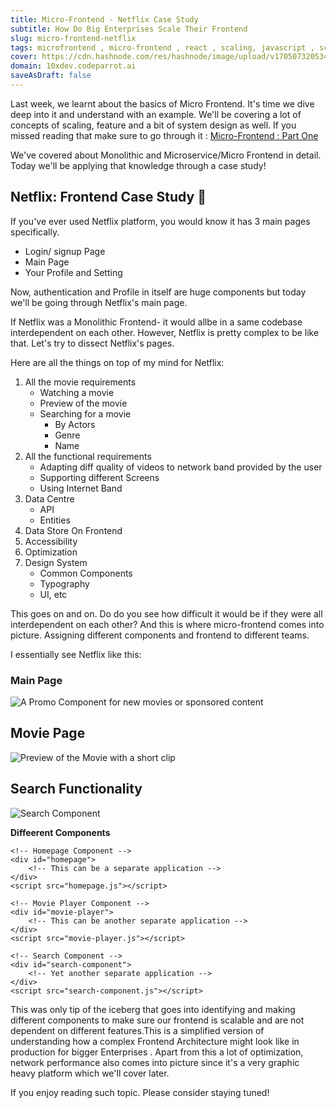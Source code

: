 ```yaml
---
title: Micro-Frontend - Netflix Case Study
subtitle: How Do Big Enterprises Scale Their Frontend
slug: micro-frontend-netflix
tags: microfrontend , micro-frontend , react , scaling, javascript , scale frontend
cover: https://cdn.hashnode.com/res/hashnode/image/upload/v1705073205349/MXf9TbuhW.webp?auto=format
domain: 10xdev.codeparrot.ai
saveAsDraft: false
---
```



Last week, we learnt about the basics of Micro Frontend. It's time we dive deep into it and understand with an example. We'll be covering a lot of concepts of scaling, feature and a bit of system design as well. If you missed reading that make sure to go through it : [Micro-Frontend : Part One](https://10xdev.codeparrot.ai/micro-frontend)

We've covered about Monolithic and Microservice/Micro Frontend in detail. Today we'll be applying that knowledge through a case study!


## Netflix: Frontend Case Study 📲

If you've ever used Netflix platform, you would know it has 3 main pages specifically.

- Login/ signup Page
- Main Page
- Your Profile and Setting

Now, authentication and Profile in itself are huge components but today we'll be going through Netflix's main page.

If Netflix was a Monolithic Frontend- it would allbe in a same codebase interdependent on each other. However, Netflix is pretty complex to be like that.
Let's try to dissect Netflix's pages.

Here are all the things on top of my mind for Netflix: 

1. All the movie requirements
   - Watching a movie
   - Preview of the movie
   - Searching for a movie
      - By Actors
      - Genre
      - Name
2. All the functional requirements
   - Adapting diff quality of videos to network band provided by the user
   - Supporting different Screens
   - Using Internet Band
3. Data Centre
   - API
   - Entities
4. Data Store On Frontend
5. Accessibility
6. Optimization
7. Design System
   - Common Components
   - Typography
   - UI, etc
  
This goes on and on. Do do you see how difficult it would be if they were all interdependent on each other? And this is where micro-frontend comes into picture. Assigning different components and frontend to different teams.

I essentially see Netflix like this:

### Main Page

![A Promo Component for new movies or sponsored content](https://cdn.hashnode.com/res/hashnode/image/upload/v1705072836739/6H0Zu2EKC.png?auto=format)

## Movie Page

![Preview of the Movie with a short clip](https://cdn.hashnode.com/res/hashnode/image/upload/v1705072628200/asW832k1n.png?auto=format)


## Search Functionality   

![Search Component](https://cdn.hashnode.com/res/hashnode/image/upload/v1705072653440/OHL8UJ6xL.png?auto=format)





**Diffeerent Components**

```
<!-- Homepage Component -->
<div id="homepage">
    <!-- This can be a separate application -->
</div>
<script src="homepage.js"></script>

<!-- Movie Player Component -->
<div id="movie-player">
    <!-- This can be another separate application -->
</div>
<script src="movie-player.js"></script>

<!-- Search Component -->
<div id="search-component">
    <!-- Yet another separate application -->
</div>
<script src="search-component.js"></script>
```

This was only tip of the iceberg that goes into identifying and making different components to make sure our frontend is scalable and are not dependent on different features.This is a simplified version of understanding how a complex Frontend Architecture might look like in production for bigger Enterprises . Apart from this a lot of optimization, network performance also comes into picture since it's a very graphic heavy platform which we'll cover later.

If you enjoy reading such topic. Please consider staying tuned!
